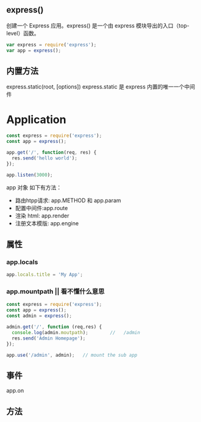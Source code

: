 ## express()
创建一个 Express 应用。express() 是一个由 express 模块导出的入口（top-level）函数。

```js
var express = require('express');
var app = express();
```

## 内置方法
  express.static(root, [options])
  express.static 是 express 内置的唯一一个中间件

# Application

```js
const express = require('express');
const app = express();

app.get('/', function(req, res) {
  res.send('hello world');
});

app.listen(3000);
```

app 对象 如下有方法：
- 路由htpp请求: app.METHOD 和 app.param
- 配置中间件:app.route
- 渲染 html: app.render
- 注册文本模版: app.engine

## 属性

### app.locals

```js
app.locals.title = 'My App';
```

### app.mountpath   || 看不懂什么意思
```js
const express = require('express');
const app = express();
const admin = express();

admin.get('/', function (req,res) {
  console.log(admin.moutpath);        //   /admin
  res.send('Admin Homepage');
});

app.use('/admin', admin);   // mount the sub app
```

## 事件

app.on

## 方法
